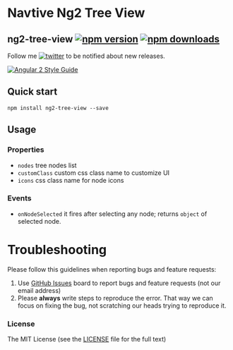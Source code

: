 # Navtive Ng2 Tree View

## ng2-tree-view [![npm version](https://badge.fury.io/js/ng2-tree-view.svg)](http://badge.fury.io/js/ng2-tree-view) [![npm downloads](https://img.shields.io/npm/dm/ng2-tree-view.svg)](https://npmjs.org/ng2-tree-view)

Follow me [![twitter](https://img.shields.io/twitter/follow/babarxm.svg?style=social&label=%20babarxm)](https://twitter.com/babarxm) to be notified about new releases.

[![Angular 2 Style Guide](https://mgechev.github.io/angular2-style-guide/images/badge.svg)](https://github.com/mgechev/angular2-style-guide)

## Quick start
`npm install ng2-tree-view --save`

## Usage

### Properties
  - `nodes` tree nodes list
  - `customClass` custom css class name to customize UI
  - `icons` css class name for node icons

### Events
  - `onNodeSelected` it fires after selecting any node; returns `object` of selected node.

# Troubleshooting

Please follow this guidelines when reporting bugs and feature requests:

1. Use [GitHub Issues](https://github.com/babarxm/ng2-tree-view/issues) board to report bugs and feature requests (not our email address)
2. Please **always** write steps to reproduce the error. That way we can focus on fixing the bug, not scratching our heads trying to reproduce it.


### License

The MIT License (see the [LICENSE](https://github.com/babarxm/ng2-tree-view/blob/master/LICENSE) file for the full text)
